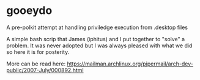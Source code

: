 gooeydo
=======

A pre-polkit attempt at handling priviledge execution from .desktop files

A simple bash scrip that James (iphitus) and I put together to "solve" a problem.
It was never adopted but I was always pleased with what we did so here it is for posterity.

More can be read here: https://mailman.archlinux.org/pipermail/arch-dev-public/2007-July/000892.html
